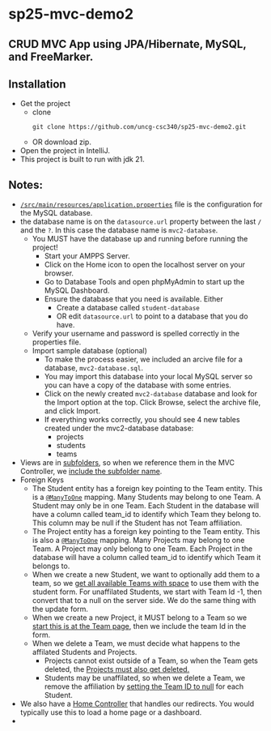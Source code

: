 # sp25-mvc-demo2
## CRUD MVC App using JPA/Hibernate, MySQL, and FreeMarker.
## Installation
- Get the project
    - clone  
        ```
      git clone https://github.com/uncg-csc340/sp25-mvc-demo2.git
        ``` 
    - OR download zip.
- Open the project in IntelliJ.
- This project is built to run with jdk 21.
## Notes:
- [`/src/main/resources/application.properties`](https://github.com/uncg-csc340/sp25-mvc-demo2/blob/dabf1bbd01670ff453730273827bfe3a01782abd/src/main/resources/application.properties) file  is the configuration for the MySQL database.
- the database name is on the `datasource.url` property between the last `/` and the `?`. In this case the database name is `mvc2-database`.
  - You MUST have the database up and running before running the project! 
    - Start your AMPPS Server.
    - Click on the Home icon to open the localhost server on your browser.
    - Go to Database Tools and open phpMyAdmin to start up the MySQL Dashboard.
    - Ensure the database that you need is available. Either
      - Create a database called `student-database`
      - OR edit `datasource.url` to point to a database that you do have.
  - Verify your username and password is spelled correctly in the properties file.
  - Import sample database (optional)
    - To make the process easier, we included an arcive file for a database, `mvc2-database.sql`.
    - You may import this database into your local MySQL server so you can have a copy of the database with some entries.
    - Click on the newly created `mvc2-database` database and look for the Import option at the top. Click Browse, select the archive file, and click Import.
    - If everything works correctly, you should see 4 new tables created under the mvc2-database database:
      - projects
      - students
      - teams
- Views are in [subfolders](https://github.com/uncg-csc340/sp25-mvc-demo2/tree/1c9b2eac1d3b0431d465cade4ff32d7a5334962d/src/main/resources/templates), so when we reference them in the MVC Controller, we [include the subfolder name](https://github.com/uncg-csc340/sp25-mvc-demo2/blob/26b3456145a69da7c01c696e573b0ca46456af37/src/main/java/com/csc340/mvc_demo2/team/TeamController.java#L33).
- Foreign Keys
    - The Student entity has a foreign key pointing to the Team entity. This is a [`@ManyToOne`](https://github.com/uncg-csc340/sp25-mvc-demo2/blob/26b3456145a69da7c01c696e573b0ca46456af37/src/main/java/com/csc340/mvc_demo2/student/Student.java#L23) mapping. Many Students may belong to one Team. A Student may only be in one Team. Each Student in the database will have a column called team_id to identify which Team they belong to. This column may be null if the Student has not Team affiliation.
    - The Project entity has a foreign key pointing to the Team entity. This is also a [`@ManyToOne`](https://github.com/uncg-csc340/sp25-mvc-demo2/blob/26b3456145a69da7c01c696e573b0ca46456af37/src/main/java/com/csc340/mvc_demo2/project/Project.java#L15) mapping. Many Projects may belong to one Team. A Project may only belong to one Team. Each Project in the database will have a column called team_id to identify which Team it belongs to.
    - When we create a new Student, we want to optionally add them to a team, so we [get all available Teams with space](https://github.com/uncg-csc340/sp25-mvc-demo2/blob/26b3456145a69da7c01c696e573b0ca46456af37/src/main/java/com/csc340/mvc_demo2/student/StudentController.java#L115) to use them with the student form. For unaffilated Students, we start with Team Id -1, then convert that to a null on the server side. We do the same thing with the update form.
    - When we create a new Project, it MUST belong to a Team so we [start this is at the Team page](https://github.com/uncg-csc340/sp25-mvc-demo2/blob/26b3456145a69da7c01c696e573b0ca46456af37/src/main/resources/templates/team/team-details.ftlh#L69), then we include the team Id in the form.
    - When we delete a Team, we must decide what happens to the affilated Students and Projects.
        - Projects cannot exist outside of a Team, so when the Team gets deleted, the [Projects must also get deleted.](https://github.com/uncg-csc340/sp25-mvc-demo2/blob/26b3456145a69da7c01c696e573b0ca46456af37/src/main/java/com/csc340/mvc_demo2/team/TeamController.java#L66)
        - Students may be unaffilated, so when we delete a Team, we remove the affiliation by [setting the Team ID to null](https://github.com/uncg-csc340/sp25-mvc-demo2/blob/26b3456145a69da7c01c696e573b0ca46456af37/src/main/java/com/csc340/mvc_demo2/team/TeamController.java#L68) for each Student.
- We also have a [Home Controller](https://github.com/uncg-csc340/sp25-mvc-demo2/blob/26b3456145a69da7c01c696e573b0ca46456af37/src/main/java/com/csc340/mvc_demo2/HomeController.java#L7) that handles our redirects. You would typically use this to load a home page or a dashboard.
- 
